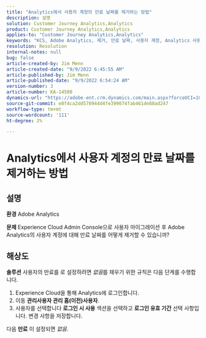 ```yaml
---
title: "Analytics에서 사용자 계정의 만료 날짜를 제거하는 방법"
description: 설명
solution: Customer Journey Analytics,Analytics
product: Customer Journey Analytics,Analytics
applies-to: "Customer Journey Analytics,Analytics"
keywords: "KCS, Adobe Analytics, 제거, 만료 날짜, 사용자 계정, Analytics 사용자 관리"
resolution: Resolution
internal-notes: null
bug: false
article-created-by: Jim Menn
article-created-date: "9/9/2022 6:45:55 AM"
article-published-by: Jim Menn
article-published-date: "9/9/2022 6:54:24 AM"
version-number: 3
article-number: KA-14500
dynamics-url: "https://adobe-ent.crm.dynamics.com/main.aspx?forceUCI=1&pagetype=entityrecord&etn=knowledgearticle&id=1876390b-0b30-ed11-9db1-0022480866ad"
source-git-commit: e8f4ca2dd578944d4fe399074fab461de88ad247
workflow-type: tm+mt
source-wordcount: '111'
ht-degree: 2%

---
```


# Analytics에서 사용자 계정의 만료 날짜를 제거하는 방법

## 설명


<b>환경</b>
Adobe Analytics

<b>문제</b>
Experience Cloud Admin Console으로 사용자 마이그레이션 후 Adobe Analytics의 사용자 계정에 대해 만료 날짜를 어떻게 제거할 수 있습니까?


## 해상도


<b>솔루션</b>
사용자의 만료를 로 설정하려면 *없음*&#x200B;를 채우기 위한 규칙은 다음 단계를 수행합니다.

1. Experience Cloud을 통해 Analytics에 로그인합니다.
2. 이동 <b>관리</b><b>사용자 관리 홈(이전)</b><b>사용자</b>.
3. 사용자를 선택합니다  <b>로그인 시 사용</b> 섹션을 선택하고 <b>로그인 유효 기간</b> 선택 사항입니다. 변경 사항을 저장합니다.


다음 <b>만료</b> 이 설정되면 *없음*.
